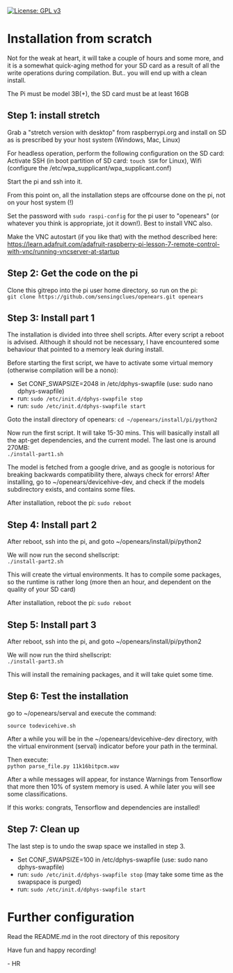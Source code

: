 [![License: GPL v3](https://img.shields.io/badge/License-GPLv3-blue.svg)](https://www.gnu.org/licenses/gpl-3.0)

# Installation from scratch
Not for the weak at heart, it will take a couple of hours and some more, and it
is a somewhat quick-aging method for your SD card as a result of all the write operations during compilation. But.. you will end up with a clean install. 

The Pi must be model 3B(+), the SD card must be at least 16GB

## Step 1: install stretch
Grab a "stretch version with desktop" from raspberrypi.org and install on SD as
is prescribed by your host system (Windows, Mac, Linux)

For headless operation, perform the following configuration on the SD card:
Activate SSH (in boot partition of SD card: `touch SSH` for Linux), Wifi (configure the /etc/wpa_supplicant/wpa_supplicant.conf)

Start the pi and ssh into it.

From this point on, all the installation steps are offcourse done on the pi, not on your host system (!) 

Set the password with `sudo raspi-config` for the pi user to "openears" (or whatever you think is appropriate, jot it down!). Best to install VNC also.

Make the VNC autostart (if you like that) with the method described here: https://learn.adafruit.com/adafruit-raspberry-pi-lesson-7-remote-control-with-vnc/running-vncserver-at-startup 

## Step 2: Get the code on the pi
Clone this gitrepo into the pi user home directory, so run on the pi:\
`git clone https://github.com/sensingclues/openears.git openears`

## Step 3: Install part 1
The installation is divided into three shell scripts. After every script a reboot is advised. 
Although it should not be necessary, I have encountered some behaviour that pointed
to a memory leak during install.

Before starting the first script, we have to activate some virtual memory (otherwise compilation will be a nono):
* Set CONF_SWAPSIZE=2048 in /etc/dphys-swapfile (use: sudo nano dphys-swapfile)
* run: `sudo /etc/init.d/dphys-swapfile stop`
* run: `sudo /etc/init.d/dphys-swapfile start`

Goto the install directory of openears:
`cd ~/openears/install/pi/python2`

Now run the first script. It will take 15-30 mins. This will basically install all the apt-get dependencies,
and the current model. The last one is around 270MB:\
`./install-part1.sh`

The model is fetched from a google drive, and as
google is notorious for breaking backwards compatibility there, always check for errors! After installing,
go to ~/openears/devicehive-dev, and check if the models subdirectory exists, and contains some files.

After installation, reboot the pi: `sudo reboot`

## Step 4: Install part 2
After reboot, ssh into the pi, and goto ~/openears/install/pi/python2

We will now run the second shellscript:\
`./install-part2.sh`

This will create the virtual environments. It has to compile some packages,
so the runtime is rather long (more then an hour, and dependent on the quality of your SD card)

After installation, reboot the pi: `sudo reboot`

## Step 5: Install part 3
After reboot, ssh into the pi, and goto ~/openears/install/pi/python2

We will now run the third shellscript:\
`./install-part3.sh`

This will install the remaining packages, and it will take quiet some time.

## Step 6: Test the installation
go to ~/openears/serval and
execute the command:

`source todevicehive.sh`

After a while you will be in the ~/openears/devicehive-dev directory, with the virtual environment
(serval) indicator before your path in the terminal.

Then execute:\
`python parse_file.py 11k16bitpcm.wav`

After a while messages will appear, for instance Warnings from Tensorflow that more then 10% of
system memory is used. A while later you will see some classifications.

If this works: congrats, Tensorflow and dependencies are installed!

## Step 7: Clean up
The last step is to undo the swap space we installed in step 3.

* Set CONF_SWAPSIZE=100 in /etc/dphys-swapfile (use: sudo nano dphys-swapfile)
* run: `sudo /etc/init.d/dphys-swapfile stop` (may take some time as the swapspace is purged)
* run: `sudo /etc/init.d/dphys-swapfile start`

# Further configuration
Read the README.md in the root directory of this repository

Have fun and happy recording!

\- HR




